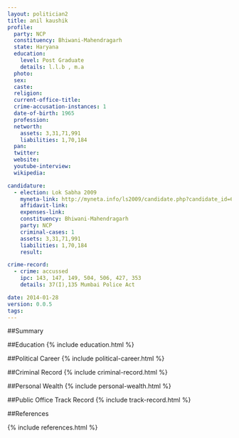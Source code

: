 ```yaml
---
layout: politician2
title: anil kaushik
profile: 
  party: NCP
  constituency: Bhiwani-Mahendragarh
  state: Haryana
  education: 
    level: Post Graduate
    details: l.l.b , m.a
  photo: 
  sex: 
  caste: 
  religion: 
  current-office-title: 
  crime-accusation-instances: 1
  date-of-birth: 1965
  profession: 
  networth: 
    assets: 3,31,71,991
    liabilities: 1,70,184
  pan: 
  twitter: 
  website: 
  youtube-interview: 
  wikipedia: 

candidature: 
  - election: Lok Sabha 2009
    myneta-link: http://myneta.info/ls2009/candidate.php?candidate_id=6683
    affidavit-link: 
    expenses-link: 
    constituency: Bhiwani-Mahendragarh 
    party: NCP
    criminal-cases: 1
    assets: 3,31,71,991
    liabilities: 1,70,184
    result:  

crime-record: 
  - crime: accussed
    ipc: 143, 147, 149, 504, 506, 427, 353
    details: 37(I),135 Mumbai Police Act 

date: 2014-01-28
version: 0.0.5
tags: 
---
```

##Summary


##Education
{% include education.html %}


##Political Career
{% include political-career.html %}


##Criminal Record
{% include criminal-record.html %}


##Personal Wealth
{% include personal-wealth.html %}


##Public Office Track Record
{% include track-record.html %}


##References


{% include references.html %}